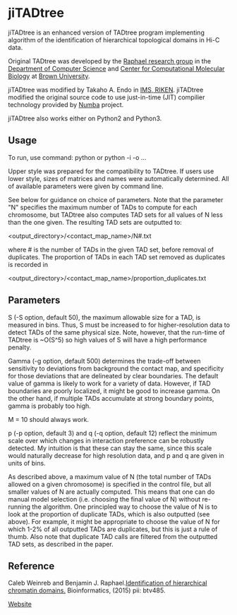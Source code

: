 # jiTADtree

jiTADtree is an enhanced version of TADtree program implementing algorithm of the identification of hierarchical topological domains in Hi-C data.

Original TADtree was developed by the [Raphael research group](http://compbio.cs.brown.edu) 
in the [Department of Computer Science](http://cs.brown.edu) and [Center for Computational Molecular Biology](http://brown.edu/ccmb) 
at [Brown University](http://brown.edu).

jiTADtree was modified by Takaho A. Endo in [IMS, RIKEN](http://www.ims.riken.jp/).  jiTADtree modified the original source code to use just-in-time (JIT) compilier technology provided by [Numba](https://numba.pydata.org/) project.

jiTADtree also works either on Python2 and Python3.

## Usage ##
To run, use command:
python <path to jitadtree.py> <path to control file>
or
python <path to jitadtree.py> -i <matrix files> -o <output directory> ...

Upper style was prepared for the compatibility to TADtree.
If users use lower style, sizes of matrices and names were automatically determined. All of available parameters were given by command line.

See below for guidance on choice of parameters. Note that the parameter "N" specifies the
maximum number of TADs to compute for each chromosome, but TADtree also computes TAD sets 
for all values of N less than the one given. The resulting TAD sets are outputted to:

<output_directory>/<contact_map_name>/N#.txt

where # is the number of TADs in the given TAD set, before removal of duplicates. The 
proportion of TADs in each TAD set removed as duplicates is recorded in 

<output_directory>/<contact_map_name>/proportion_duplicates.txt


## Parameters ##
S (-S option, default 50), the maximum allowable size for a TAD, is measured in bins. Thus, S must be increased to 
for higher-resolution data to detect TADs of the same physical size. Note, however, that
the run-time of TADtree is ~O(S^5) so high values of S will have a high performance
penalty. 

Gamma (-g option, default 500) determines the trade-off between sensitivity to deviations from background the 
contact map, and specificity for those deviations that are delineated by clear boundaries.
The default value of gamma is likely to work for a variety of data.  However, if TAD 
boundaries are poorly localized, it might be good to increase gamma. On the other hand, 
if multiple TADs accumulate at strong boundary points, gamma is probably too high.

M = 10 should always work.

p (-p option, default 3) and q (-q option, default 12) reflect the minimum scale over which changes in interaction preference can be 
robustly detected. My intuition is that these can stay the same, since this scale would 
naturally decrease for high resolution data, and p and q are given in units of bins.

As described above, a maximum value of N (the total number of TADs allowed on a given 
chromosome) is specified in the control file, but all smaller values of N are actually 
computed. This means that one can do manual model selection (i.e. choosing the final value 
of N) without re-running the algorithm. One principled way to choose the value of N is to 
look at the proportion of duplicate TADs, which is also outputted (see above). For example, 
it might be appropriate to choose the value of N for which 1-2% of all outputted TADs are
duplicates, but this is just a rule of thumb. Also note that duplicate TAD calls are 
filtered from the outputted TAD sets, as described in the paper.

## Reference
Caleb Weinreb and Benjamin J. Raphael.[Identification of hierarchical chromatin domains.](http://bioinformatics.oxfordjournals.org/content/early/2015/09/23/bioinformatics.btv485.abstract)
	Bioinformatics, (2015) pii: btv485.

[Website](http://compbio.cs.brown.edu/projects/tadtree)
    

